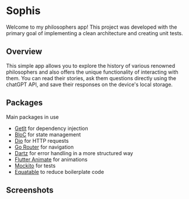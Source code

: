 # Sophis

Welcome to my philosophers app! This project was developed with the primary goal of implementing a clean architecture and creating unit tests.

## Overview

This simple app allows you to explore the history of various renowned philosophers and also offers the unique functionality of interacting with them. You can read their stories, ask them questions directly using the chatGPT API, and save their responses on the device's local storage.

## Packages

Main packages in use

- [GetIt](https://pub.dev/packages/get_it) for dependency injection
- [BloC](https://pub.dev/packages/get_it) for state management
- [Dio](https://pub.dev/packages/dio) for HTTP requests
- [Go Router](https://pub.dev/packages/go_router) for navigation
- [Dartz](https://pub.dev/packages/dartz) for error handling in a more structured way
- [Flutter Animate](https://pub.dev/packages/flutter_animate) for animations
- [Mockito](https://pub.dev/packages/mockito) for tests
- [Equatable](https://pub.dev/packages/equatable) to reduce boilerplate code


## Screenshots

